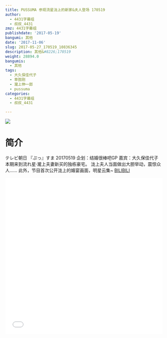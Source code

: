 ```yaml
---
title: PUSSUMA 参观流星泷上的新家&夫人登场 170519
author:
  - 4431字幕组
  - 叔叔_4431
zmz: 4431字幕组
publishdate: '2017-05-19'
bangumi: 其他
date: '2017-11-06'
slug: 2017-05-27_170519_10836345
description: 其他&#8226;170519
weight: 28894.0
bangumis:
  - 其他
tags:
  - 大久保佳代子
  - 草彅刚
  - 瀧上伸一郎
  - pussuma
categories:
  - 4431字幕组
  - 叔叔_4431

---
```

![](https://i.imgur.com/mA5hTFu.png)
# 简介  
テレビ朝日 『ぷっ』すま 20170519
企划：结婚很棒吧GP  嘉宾：大久保佳代子
本期来到流れ星·瀧上夫妻新买的独栋豪宅。
泷上夫人当面做出大胆举动，震惊众人......
此外，节目首次公开泷上的婚宴画面，明星云集~
  [BILIBILI](https://www.bilibili.com/video/av10836345/)

  <iframe src="//www.bilibili.com/html/html5player.html?cid=17889284&aid=10836345" width="100%" height="500" frameborder="0" allowfullscreen="allowfullscreen"></iframe>
